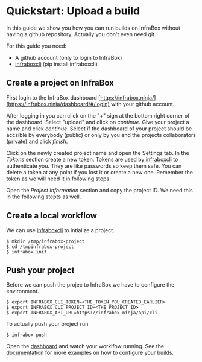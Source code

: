 # Quickstart: Upload a build
In this guide we show you how you can run builds on InfraBox without having a github repository. Actually you don't even need git.

For this guide you need:

- A github account (only to login to InfraBox)
- [infraboxcli](https://github.com/InfraBox/cli) (pip install infraboxcli)

## Create a project on InfraBox
First login to the InfraBox dashboard [https://infrabox.ninja/](https://infrabox.ninja/dashboard/#/login) with your github account.

After logging in you can click on the "+" sign at the bottom right corner of the dashboard. Select "upload" and click on *continue*. Give your project a name and click *continue*. Select if the dashboard of your project should be accsible by everybody (public) or only by you and the projects collaborators (private) and click *finish*.

Click on the newly created project name and open the Settings tab. In the *Tokens* section create a new token. Tokens are used by [infraboxcli](https://github.com/InfraBox/cli) to authenticate you. They are like passwords so keep them safe. You can delete a token at any point if you lost it or create a new one. Remember the token as we will need it in following steps.

Open the *Project Information* section and copy the project ID. We need this in the following stepts as well.

## Create a local workflow
We can use [infraboxcli](https://github.com/InfraBox/cli) to intialize a project.

    $ mkdir /tmp/infrabox-project
    $ cd /tmpinfrabox-project
    $ infrabox init

## Push your project
Before we can push the projec to InfraBox we have to configure the environment.

    $ export INFRABOX_CLI_TOKEN=<THE_TOKEN_YOU_CREATED_EARLIER>
    $ export INFRABOX_CLI_PROJECT_ID=<THE_PROJECT_ID>
    $ export INFRABOX_API_URL=https://infrabox.ninja/api/cli

To actually push your project run

    $ infrabox push

Open the [dashboard](https://infrabox.ninja/dashboard/#/) and watch your worklfow running.
See the [documentation](https://infrabox.ninja/docs) for more examples on how to configure your builds.
